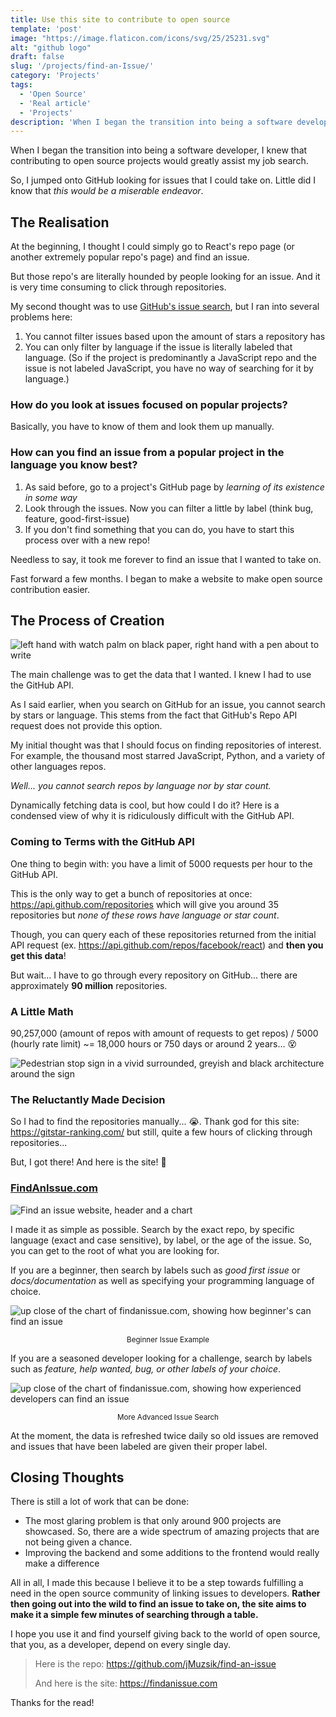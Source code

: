 ```yaml
---
title: Use this site to contribute to open source
template: 'post'
image: "https://image.flaticon.com/icons/svg/25/25231.svg"
alt: "github logo"
draft: false
slug: '/projects/find-an-Issue/'
category: 'Projects'
tags:
  - 'Open Source'
  - 'Real article'
  - 'Projects'
description: 'When I began the transition into being a software developer, I knew that contributing to open source projects would greatly assist my job...'
---
```


When I began the transition into being a software developer, I knew that contributing to open source projects would greatly assist my job search.

So, I jumped onto GitHub looking for issues that I could take on. Little did I know that _this would be a miserable endeavor_.

## The Realisation

At the beginning, I thought I could simply go to React's repo page (or another extremely popular repo's page) and find an issue.

But those repo's are literally hounded by people looking for an issue. And it is very time consuming to click through repositories.

My second thought was to use [GitHub's issue search](https://github.com/issues), but I ran into several problems here:

1. You cannot filter issues based upon the amount of stars a repository has
2. You can only filter by language if the issue is literally labeled that language. (So if the project is predominantly a JavaScript repo and the issue is not labeled JavaScript, you have no way of searching for it by language.)

### How do you look at issues focused on popular projects?

Basically, you have to know of them and look them up manually.

### How can you find an issue from a popular project in the language you know best?

1. As said before, go to a project's GitHub page by _learning of its existence in some way_
2. Look through the issues. Now you can filter a little by label (think bug, feature, good-first-issue)
3. If you don't find something that you can do, you have to start this process over with a new repo!

Needless to say, it took me forever to find an issue that I wanted to take on.

Fast forward a few months. I began to make a website to make open source contribution easier.

## The Process of Creation

![left hand with watch palm on black paper, right hand with a pen about to write](https://cdn-images-1.medium.com/max/1440/0*pVN0Cfld4Q-21ceB)

The main challenge was to get the data that I wanted. I knew I had to use the GitHub API.

As I said earlier, when you search on GitHub for an issue, you cannot search by stars or language. This stems from the fact that GitHub's Repo API request does not provide this option.

My initial thought was that I should focus on finding repositories of interest. For example, the thousand most starred JavaScript, Python, and a variety of other languages repos.

_Well... you cannot search repos by language nor by star count._

Dynamically fetching data is cool, but how could I do it? Here is a condensed view of why it is ridiculously difficult with the GitHub API.

### Coming to Terms with the GitHub API

One thing to begin with: you have a limit of 5000 requests per hour to the GitHub API.

This is the only way to get a bunch of repositories at once: https://api.github.com/repositories which will give you around 35 repositories but _none of these rows have language or star count_.

Though, you can query each of these repositories returned from the initial API request (ex. https://api.github.com/repos/facebook/react) and **then you get this data**!

But wait... I have to go through every repository on GitHub... there are approximately **90 million** repositories.

### A Little Math

90,257,000 (amount of repos with amount of requests to get repos) / 5000 (hourly rate limit) ~= 18,000 hours or 750 days or around 2 years... 😵

![Pedestrian stop sign in a vivid surrounded, greyish and black architecture around the sign](https://cdn-images-1.medium.com/max/1440/0*aZhC13DsGowt7dHz)

### The Reluctantly Made Decision

So I had to find the repositories manually... 😭. Thank god for this site: https://gitstar-ranking.com/ but still, quite a few hours of clicking through repositories...

But, I got there! And here is the site! 💪

### [FindAnIssue.com](https://findanissue.com/)

![Find an issue website, header and a chart](https://cdn-images-1.medium.com/max/1440/1*HYeEB-6X-fYLui5ckYxR6Q.png)

I made it as simple as possible. Search by the exact repo, by specific language (exact and case sensitive), by label, or the age of the issue. So, you can get to the root of what you are looking for.

If you are a beginner, then search by labels such as _good first issue_ or _docs/documentation_ as well as specifying your programming language of choice.

![up close of the chart of findanissue.com, showing how beginner's can find an issue](https://cdn-images-1.medium.com/max/1440/1*3uHXlitHk3Pr2So0oaQXyw.png)

<div style="text-align: center"><small>Beginner Issue Example</small></div>

If you are a seasoned developer looking for a challenge, search by labels such as _feature, help wanted, bug, or other labels of your choice_.

![up close of the chart of findanissue.com, showing how experienced developers can find an issue](https://cdn-images-1.medium.com/max/1440/1*zqgXbDXqu8xKzRTK4xwTIQ.png)

<div style="text-align: center"><small>More Advanced Issue Search</small></div>

At the moment, the data is refreshed twice daily so old issues are removed and issues that have been labeled are given their proper label.

## Closing Thoughts

There is still a lot of work that can be done:

- The most glaring problem is that only around 900 projects are showcased. So, there are a wide spectrum of amazing projects that are not being given a chance.
- Improving the backend and some additions to the frontend would really make a difference

All in all, I made this because I believe it to be a step towards fulfilling a need in the open source community of linking issues to developers. **Rather then going out into the wild to find an issue to take on, the site aims to make it a simple few minutes of searching through a table.**

I hope you use it and find yourself giving back to the world of open source, that you, as a developer, depend on every single day.

<blockquote>

Here is the repo: https://github.com/jMuzsik/find-an-issue

And here is the site: https://findanissue.com

</blockquote>

Thanks for the read!
